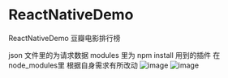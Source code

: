 # ReactNativeDemo

ReactNativeDemo 豆瓣电影排行榜

json 文件里的为请求数据
modules 里为 npm install 用到的插件 在node_modules里  根据自身需求有所改动
![image](http://img.blog.csdn.net/20160930154237878?watermark/2/text/aHR0cDovL2Jsb2cuY3Nkbi5uZXQv/font/5a6L5L2T/fontsize/400/fill/I0JBQkFCMA==/dissolve/70/gravity/Center)
![image](http://img.blog.csdn.net/20160930154259019?watermark/2/text/aHR0cDovL2Jsb2cuY3Nkbi5uZXQv/font/5a6L5L2T/fontsize/400/fill/I0JBQkFCMA==/dissolve/70/gravity/Center)
